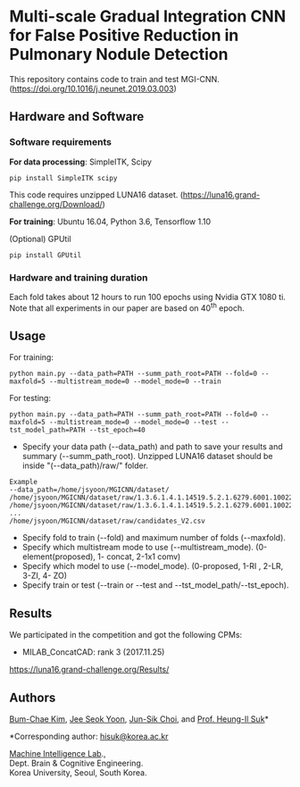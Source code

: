 
# Multi-scale Gradual Integration CNN for False Positive Reduction in Pulmonary Nodule Detection

This repository contains code to train and test MGI-CNN. (https://doi.org/10.1016/j.neunet.2019.03.003)

## Hardware and Software

### Software requirements

**For data processing**: SimpleITK, Scipy

`pip install SimpleITK scipy`

This code requires unzipped LUNA16 dataset. (https://luna16.grand-challenge.org/Download/)

**For training**: Ubuntu 16.04, Python 3.6, Tensorflow 1.10

(Optional) GPUtil

`pip install GPUtil`

### Hardware and training duration

Each fold takes about 12 hours to run 100 epochs using Nvidia GTX 1080 ti. Note that all experiments in our paper are based on 40<sup>th</sup> epoch.


## Usage

For training:

`python main.py --data_path=PATH --summ_path_root=PATH --fold=0 --maxfold=5 --multistream_mode=0 --model_mode=0 --train`

For testing:

`python main.py --data_path=PATH --summ_path_root=PATH --fold=0 --maxfold=5 --multistream_mode=0 --model_mode=0 --test --tst_model_path=PATH --tst_epoch=40`

* Specify your data path (--data_path) and path to save your results and summary (--summ_path_root). Unzipped LUNA16 dataset should be inside "(--data_path)/raw/" folder.
```
Example
--data_path=/home/jsyoon/MGICNN/dataset/
/home/jsyoon/MGICNN/dataset/raw/1.3.6.1.4.1.14519.5.2.1.6279.6001.100225287222365663678666836860.mhd
/home/jsyoon/MGICNN/dataset/raw/1.3.6.1.4.1.14519.5.2.1.6279.6001.100225287222365663678666836860.raw
...
/home/jsyoon/MGICNN/dataset/raw/candidates_V2.csv
```
* Specify fold to train (--fold) and maximum number of folds (--maxfold).
* Specify which multistream mode to use (--multistream_mode). (0-element(proposed), 1- concat, 2-1x1 comv)
* Specify which model to use (--model_mode). (0-proposed, 1-RI , 2-LR, 3-ZI, 4- ZO)
* Specify train or test (--train or --test and --tst_model_path/--tst_epoch).


## Results

We participated in the competition and got the following CPMs:

- MILAB_ConcatCAD: rank 3 (2017.11.25)

https://luna16.grand-challenge.org/Results/

## Authors

[Bum-Chae Kim](mailto:raretiger8@gmail.com), [Jee Seok Yoon](mailto:wltjr1007@korea.ac.kr), [Jun-Sik Choi](mailto:junsikchoi@korea.ac.kr), and [Prof. Heung-Il Suk](mailto:hisuk@korea.ac.kr)*

*Corresponding author: hisuk@korea.ac.kr

[Machine Intelligence Lab](https://milab.korea.ac.kr).,\
Dept. Brain & Cognitive Engineering.\
Korea University, Seoul, South Korea.
